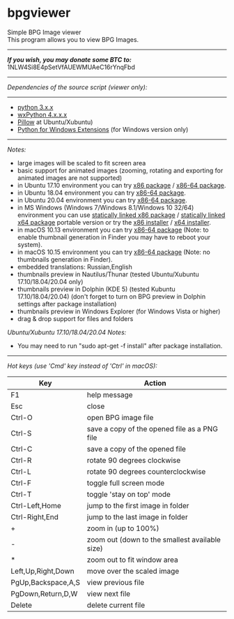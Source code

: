 bpgviewer
===========  
Simple BPG Image viewer  
This program allows you to view BPG Images.  
  
---  
_**If you wish, you may donate some BTC to:**_ 1NLW4Si8E4pSetVfAUEWMUAeC16rYnqFbd  
  
---  

_Dependencies of the source script (viewer only):_  

---  
* [python 3.x.x](https://www.python.org/)  
* [wxPython 4.x.x.x](http://www.wxpython.org/)  
* [Pillow](https://pillow.readthedocs.org/) at Ubuntu/Xubuntu)  
* [Python for Windows Extensions](http://sourceforge.net/projects/pywin32/) (for Windows version only)

---
_Notes:_  
- large images will be scaled to fit screen area  
- basic support for animated images (zooming, rotating and exporting for animated images are not supported)  
- in Ubuntu 17.10 environment you can try [x86 package](https://github.com/asimba/pybpgviewer/releases/download/v1.26/bpgviewer-1.26-ubuntu-17.10-i386.deb) / [x86-64 package](https://github.com/asimba/pybpgviewer/releases/download/v1.26/bpgviewer-1.26-ubuntu-17.10-amd64.deb).  
- in Ubuntu 18.04 environment you can try [x86-64 package](https://github.com/asimba/pybpgviewer/releases/download/v1.27/bpgviewer-1.27-ubuntu-18.04-amd64.deb).  
- in Ubuntu 20.04 environment you can try [x86-64 package](https://github.com/asimba/pybpgviewer/releases/download/v1.27/bpgviewer-1.27-ubuntu-20.04-amd64.deb).  
- in MS Windows (Windows 7/Windows 8.1/Windows 10 32/64) environment you can use [statically linked x86 package](https://github.com/asimba/pybpgviewer/releases/download/v1.26/bpgviewer-1.26-win32-portable.7z) / [statically linked x64 package](https://github.com/asimba/pybpgviewer/releases/download/v1.27/bpgviewer-1.27-win64-portable.7z) portable version or try the [x86 installer](https://github.com/asimba/pybpgviewer/releases/download/v1.26/bpgviewer-1.26-win32-setup.exe) / [x64 installer](https://github.com/asimba/pybpgviewer/releases/download/v1.27/bpgviewer-1.27-win64-setup.exe).  
- in macOS 10.13 environment you can try [x86-64 package](https://github.com/asimba/pybpgviewer/releases/download/v1.26/bpgviewer-1.26-macos-10.13.dmg) (Note: to enable thumbnail generation in Finder you may have to reboot your system).  
- in macOS 10.15 environment you can try [x86-64 package](https://github.com/asimba/pybpgviewer/releases/download/v1.27/bpgviewer-1.27-macos-10.15.dmg) (Note: no thumbnails generation in Finder).  
- embedded translations: Russian,English  
- thumbnails preview in Nautilus/Thunar (tested Ubuntu/Xubuntu 17.10/18.04/20.04 only)  
- thumbnails preview in Dolphin (KDE 5) (tested Kubuntu 17.10/18.04/20.04) (don't forget to turn on BPG preview in Dolphin settings after package installation)  
- thumbnails preview in Windows Explorer (for Windows Vista or higher)  
- drag & drop support for files and folders  

_Ubuntu/Xubuntu 17.10/18.04/20.04 Notes:_  
* You may need to run "sudo apt-get -f install" after package installation.  

---
_Hot keys (use 'Cmd' key instead of 'Ctrl' in macOS):_  

Key  | Action
----- | ------  
F1 | help message  
Esc | close  
Ctrl-O | open BPG image file  
Ctrl-S | save a copy of the opened file as a PNG file  
Ctrl-C | save a copy of the opened file  
Ctrl-R | rotate 90 degrees clockwise  
Ctrl-L | rotate 90 degrees counterclockwise  
Ctrl-F | toggle full screen mode  
Ctrl-T | toggle 'stay  on  top' mode  
Ctrl-Left,Home | jump to the first image in folder  
Ctrl-Right,End | jump to the last image in folder  
\+ | zoom in (up to 100%)  
\- | zoom out (down to the smallest available size)  
\* | zoom out to fit window area
Left,Up,Right,Down | move over the scaled image  
PgUp,Backspace,A,S | view previous file  
PgDown,Return,D,W | view next file  
Delete | delete current file  
